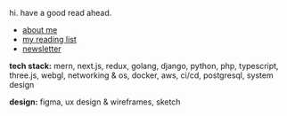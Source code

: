 hi. have a good read ahead. 

- [about me](https://www.nteasocial.com)
- [my reading list](https://x.com/nteasocial/status/1737903517875208469)
- [newsletter](./newsletter.md)

**tech stack:** mern, next.js, redux, golang, django, python, php, typescript, three.js, webgl, networking & os, docker, aws, ci/cd, postgresql, system design

**design:** figma, ux design & wireframes, sketch
